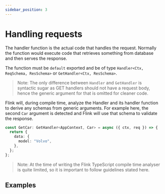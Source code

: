 ```yaml
---
sidebar_position: 3
---
```


# Handling requests

The handler function is the actual code that handles the request. Normally the function would execute code that retrieves something from database and then serves the response.

The function must be `default` exported and be of type `Handler<Ctx, ReqSchema, ResSchema>` or `GetHandler<Ctx, ResSchema>`.

> Note: The only difference between `Handler` and `GetHandler` is syntactic sugar as GET handlers should not have a request body, hence the generic argument for that is omitted for cleaner code.

Flink will, during compile time, analyze the Handler and its handler function to derive any schemas from generic arguments. For example here, the second `Car` argument is detected and Flink will use that schema to validate the response.

```typescript
const GetCar: GetHandler<AppContext, Car> = async ({ ctx, req }) => {
  return {
    data: {
      model: "Volvo",
    },
  };
};
```

> Note: At the time of writing the Flink TypeScript compile time analyser is quite limited, so it is important to follow guidelines stated here.

## Examples
